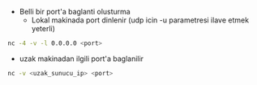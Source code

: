 * Belli bir port'a baglanti olusturma
  - Lokal makinada port dinlenir (udp icin -u parametresi ilave etmek yeterli)
```bash
nc -4 -v -l 0.0.0.0 <port>
```
  - uzak makinadan ilgili port'a baglanilir
```bash
nc -v <uzak_sunucu_ip> <port>
```


